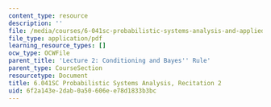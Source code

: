 ```yaml
---
content_type: resource
description: ''
file: /media/courses/6-041sc-probabilistic-systems-analysis-and-applied-probability-fall-2013/6f2a143e2dab0a50606ee78d1833b3bc_MIT6_041SCF13_rec02.pdf
file_type: application/pdf
learning_resource_types: []
ocw_type: OCWFile
parent_title: 'Lecture 2: Conditioning and Bayes'' Rule'
parent_type: CourseSection
resourcetype: Document
title: 6.041SC Probabilistic Systems Analysis, Recitation 2
uid: 6f2a143e-2dab-0a50-606e-e78d1833b3bc
---
```

